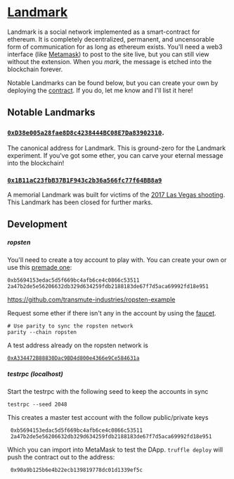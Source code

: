# [Landmark](https://thoppe.github.io/Landmark/index.html?address=0xD38e005a28fae8D8c4238444BC08E7Da83902310)

Landmark is a social network implemented as a smart-contract for ethereum.
It is completely decentralized, permanent, and uncensorable form of communication for as long as ethereum exists. You'll need a web3 interface (like [Metamask](https://metamask.io/)) to post to the site live, but you can still view without the extension.
When you _mark_, the message is etched into the blockchain forever.

Notable Landmarks can be found below, but you can create your own by deploying the [contract](contracts/Landmark.sol). If you do, let me know and I'll list it here!

## Notable Landmarks

### [`0xD38e005a28fae8D8c4238444BC08E7Da83902310`](https://thoppe.github.io/Landmark/index.html?address=0xD38e005a28fae8D8c4238444BC08E7Da83902310). 

The canonical address for Landmark. This is ground-zero for the Landmark experiment. If you've got some ether, you can carve your eternal message into the blockchain!

### [`0x1B11aC23fbB37B1F943c2b36a566fc77f64BB8a9`](https://thoppe.github.io/Landmark/index.html?address=0x1B11aC23fbB37B1F943c2b36a566fc77f64BB8a9&noMeta=true)

A memorial Landmark was built for victims of the [2017 Las Vegas shooting](https://www.nytimes.com/2017/10/02/us/vegas-victims-names.html). This Landmark has been closed for further marks.

## Development

##### *ropsten*

You'll need to create a toy account to play with. You can create your own or use this [premade one](https://ropsten.etherscan.io/address/0xb5694153edac5d5f669bc4afb6ce4c0866c53511):

    0xb5694153edac5d5f669bc4afb6ce4c0866c53511
    2a47b2de5e56206632db329d634259fdb2188183de67f7d5aca69992fd18e951

https://github.com/transmute-industries/ropsten-example

Request some ether if there isn't any in the account by using the [faucet](https://faucet.metamask.io/).

    # Use parity to sync the ropsten network
    parity --chain ropsten

A test address already on the ropsten network is

[`0xA334472B88830Dac9BD4d800e4366e9Ce584631a`](https://ropsten.etherscan.io/address/0xa334472b88830dac9bd4d800e4366e9ce584631a)


##### *testrpc* (localhost)

Start the testrpc with the following seed to keep the accounts in sync

    testrpc --seed 2048

This creates a master test account with the follow public/private keys

     0xb5694153edac5d5f669bc4afb6ce4c0866c53511
     2a47b2de5e56206632db329d634259fdb2188183de67f7d5aca69992fd18e951

Which you can import into MetaMask to test the DApp.
`truffle deploy` will push the contract out to the address:

     0x90a9b125b6e4b22ecb139819778dc01d1339ef5c